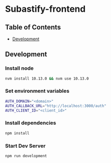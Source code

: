 # Subastify-frontend

## Table of Contents

- [Development](#Development)

## Development

### Install node

``` bash
nvm install 10.13.0 && nvm use 10.13.0
```

### Set environment variables

``` bash
AUTH_DOMAIN="<domain>"
AUTH_CALLBACK_URL="http://localhost:3000/auth"
AUTH_CLIENT_ID="<client_id>"
```

### Install dependencies

``` bash
npm install
```

### Start Dev Server

``` bash
npm run development
```
